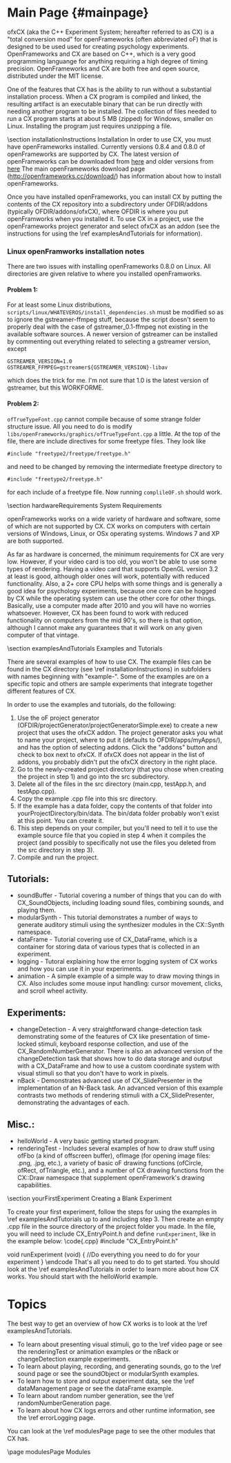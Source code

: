 Main Page                         {#mainpage}
=========

ofxCX (aka the C++ Experiment System; hereafter referred to as CX) is a "total conversion mod" for openFrameworks (often abbreviated oF) that 
is designed to be used used for creating psychology experiments. OpenFrameworks and CX are based on C++, which
is a very good programming languange for anything requiring a high degree of timing precision. OpenFrameworks 
and CX are both free and open source, distributed under the MIT license.

One of the features that CX has is the ability to run without a substantial installation process.
When a CX program is compiled and linked, the resulting artifact is an executable binary that can be run directly with needing another program to be installed.
The collection of files needed to run a CX program starts at about 5 MB (zipped) for Windows, smaller on Linux. Installing the program just requires unzipping a file.

\section installationInstructions Installation
In order to use CX, you must have openFrameworks installed. Currently versions 0.8.4 and 0.8.0 of openFrameworks are supported by CX.
The latest version of openFrameworks can be downloaded from [here](http://openframeworks.cc/download/) and older versions from [here](http://openframeworks.cc/download/older.html) The main openFrameworks download page 
(http://openframeworks.cc/download/) has information about how to install openFrameworks.

Once you have installed openFrameworks, you can install CX by putting the contents of the CX repository into a subdirectory 
under OFDIR/addons (typically OFDIR/addons/ofxCX), where OFDIR is where you put openFramworks when you installed it. To use CX 
in a project, use the openFrameworks project generator and select ofxCX as an addon (see the instructions for using the 
\ref examplesAndTutorials for information).

### Linux openFramworks installation notes ###
There are two issues with installing openFrameworks 0.8.0 on Linux. All directories are given relative to where you installed openFramworks.

#### Problem 1: 
For at least some Linux distributions, `scripts/linux/WHATEVEROS/install_dependencies.sh` must be modified so as to ignore the gstreamer-ffmpeg stuff, 
because the script doesn't seem to properly deal with the case of gstreamer_0.1-ffmpeg not existing in the available software sources. 
A newer version of gstreamer can be installed by commenting out everything related to selecting a gstreamer version, except

    GSTREAMER_VERSION=1.0
    GSTREAMER_FFMPEG=gstreamer${GSTREAMER_VERSION}-libav

which does the trick for me. I'm not sure that 1.0 is the latest version of gstreamer, but this WORKFORME.

#### Problem 2: 
`ofTrueTypeFont.cpp` cannot compile because of some strange folder structure issue. All you need to do is 
modify `libs/openFrameworks/graphics/ofTrueTypeFont.cpp` a little. At the top of the file, there are include directives for some freetype files. They look like

	#include "freetype2/freetype/freetype.h"

and need to be changed by removing the intermediate freetype directory to

	#include "freetype2/freetype.h"

for each include of a freetype file. Now running `complileOF.sh` should work.


\section hardwareRequirements System Requirements

openFrameworks works on a wide variety of hardware and software, some of which are not supported by CX. CX works on computers with certain versions of Windows, Linux, or OSx operating systems. Windows 7 and XP are both supported.

As far as hardware is concerned, the minimum requirements for CX are very low. However, if your video card is too old, you won't be able to use some types of rendering. Having a video card that supports OpenGL version 3.2 at least is good, although older ones will work, potentially with reduced functionality. Also, a 2+ core CPU helps with some things and is generally a good idea for psychology experiments, because one core can be hogged by CX while the operating system can use the other core for other things. Basically, use a computer made after 2010 and you will have no worries whatsoever. However, CX has been found to work with reduced functionality on computers from the mid 90's, so there is that option, although I cannot make any guarantees that it will work on any given computer of that vintage.

\section examplesAndTutorials Examples and Tutorials

There are several examples of how to use CX. The example files can be found in the CX directory 
(see \ref installationInstructions) in subfolders with names beginning with "example-". 
Some of the examples are on a specific topic and others are sample experiments that integrate together different features of CX. 

In order to use the examples and tutorials, do the following:
1. Use the oF project generator (OFDIR/projectGenerator/projectGeneratorSimple.exe) to create a new project that uses the ofxCX addon.
The project generator asks you what to name your project, where to put it (defaults to OFDIR/apps/myApps/), and has the option of selecting
addons. Click the "addons" button and check to box next to ofxCX. If ofxCX does not appear in the list of addons, you probably didn't put the 
ofxCX directory in the right place.
2. Go to the newly-created project directory (that you chose when creating the project in step 1) and go into the src subdirectory.
3. Delete all of the files in the src directory (main.cpp, testApp.h, and testApp.cpp).
4. Copy the example .cpp file into this src directory.
5. If the example has a data folder, copy the contents of that folder into yourProjectDirectory/bin/data. The bin/data folder probably won't 
exist at this point. You can create it.
6. This step depends on your compiler, but you'll need to tell it to use the example source file that you copied in step 4
when it compiles the project (and possibly to specifically not use the files you deleted from the src directory in step 3).
7. Compile and run the project.

Tutorials:
-----------------------
+ soundBuffer - Tutorial covering a number of things that you can do with CX_SoundObjects, including loading sound 
files, combining sounds, and playing them.
+ modularSynth - This tutorial demonstrates a number of ways to generate auditory stimuli using the synthesizer modules in the CX::Synth namespace.
+ dataFrame - Tutorial covering use of CX_DataFrame, which is a container for storing data of various types that is collected in an experiment.
+ logging - Tutoral explaining how the error logging system of CX works and how you can use it in your experiments.
+ animation - A simple example of a simple way to draw moving things in CX. Also includes some mouse input handling: cursor movement, clicks, and scroll wheel activity.

Experiments:
------------------------
+ changeDetection - A very straightforward change-detection task demonstrating some of the features of CX 
like presentation of time-locked stimuli, keyboard response collection, and use of the CX_RandomNumberGenerator.
There is also an advanced version of the changeDetection task that shows how to do data storage and output with a CX_DataFrame 
and how to use a custom coordinate system with visual stimuli so that you don't have to work in pixels.
+ nBack - Demonstrates advanced use of CX_SlidePresenter in the implementation of an N-Back task. An advanced version of this
example contrasts two methods of rendering stimuli with a CX_SlidePresenter, demonstrating the advantages of each.

Misc.:
-----------------------
+ helloWorld - A very basic getting started program.
+ renderingTest - Includes several examples of how to draw stuff using ofFbo (a kind 
of offscreen buffer), ofImage (for opening image files: .png, .jpg, etc.), a variety of basic oF drawing functions 
(ofCircle, ofRect, ofTriangle, etc.), and a number of CX drawing functions from the CX::Draw namespace that supplement
openFramework's drawing capabilities.

\section yourFirstExperiment Creating a Blank Experiment

To create your first experiment, follow the steps for using the examples in \ref examplesAndTutorials up to and including step 3. Then create an empty .cpp file in the source directory of the project folder you made. In the file, you will need to include CX_EntryPoint.h and define `runExperiment`, like in the example below:
\code{.cpp}
#include "CX_EntryPoint.h"

void runExperiment (void) {
	//Do everything you need to do for your experiment
}
\endcode
That's all you need to do to get started. You should look at the \ref examplesAndTutorials in order to learn more about how CX works. You should start with the helloWorld example.


Topics
===========

The best way to get an overview of how CX works is to look at the \ref examplesAndTutorials.

+ To learn about presenting visual stimuli, go to the \ref video page or see the renderingTest or animation examples or the nBack or changeDetection example experiments.
+ To learn about playing, recording, and generating sounds, go to the \ref sound page or see the soundObject or modularSynth examples.
+ To learn how to store and output experiment data, see the \ref dataManagement page or see the dataFrame example.
+ To learn about random number generation, see the \ref randomNumberGeneration page.
+ To learn about how CX logs errors and other runtime information, see the \ref errorLogging page.

You can look at the \ref modulesPage page to see the other modules that CX has.

\page modulesPage Modules






